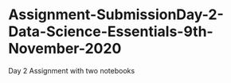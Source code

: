 # Assignment-SubmissionDay-2-Data-Science-Essentials-9th-November-2020
Day 2 Assignment with two notebooks 
